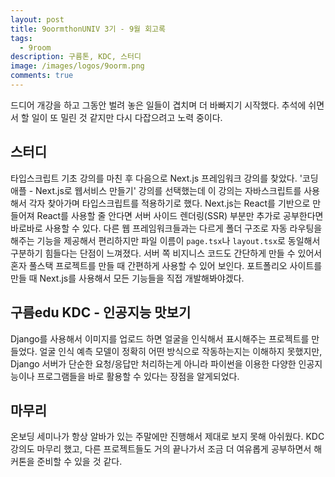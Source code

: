 ```yaml
---
layout: post
title: 9oormthonUNIV 3기 - 9월 회고록
tags:
  - 9room
description: 구름톤, KDC, 스터디
image: /images/logos/9oorm.png
comments: true
---
```


드디어 개강을 하고 그동안 벌려 놓은 일들이 겹치며 더 바빠지기 시작했다.
추석에 쉬면서 할 일이 또 밀린 것 같지만 다시 다잡으려고 노력 중이다.

## 스터디

타입스크립트 기초 강의를 마친 후 다음으로 Next.js 프레임워크 강의를 찾았다.
'코딩애플 - Next.js로 웹서비스 만들기' 강의를 선택했는데 이 강의는 자바스크립트를 사용해서 각자 찾아가며 타입스크립트를 적용하기로 했다.
Next.js는 React를 기반으로 만들어져 React를 사용할 줄 안다면 서버 사이드 렌더링(SSR) 부분만 추가로 공부한다면 바로바로 사용할 수 있다.
다른 웹 프레임워크들과는 다르게 폴더 구조로 자동 라우팅을 해주는 기능을 제공해서 편리하지만 파일 이름이 `page.tsx`나 `layout.tsx`로 동일해서 구분하기 힘들다는 단점이 느껴졌다.
서버 쪽 비지니스 코드도 간단하게 만들 수 있어서 혼자 풀스택 프로젝트를 만들 때 간편하게 사용할 수 있어 보인다.
포트폴리오 사이트를 만들 때 Next.js를 사용해서 모든 기능들을 직접 개발해봐야겠다.

## 구름edu KDC - 인공지능 맛보기

Django를 사용해서 이미지를 업로드 하면 얼굴을 인식해서 표시해주는 프로젝트를 만들었다.
얼굴 인식 예측 모델이 정확히 어떤 방식으로 작동하는지는 이해하지 못했지만, Django 서버가 단순한 요청/응답만 처리하는게 아니라 파이썬을 이용한 다양한 인공지능이나 프로그램들을 바로 활용할 수 있다는 장점을 알게되었다.

## 마무리

온보딩 세미나가 항상 알바가 있는 주말에만 진행해서 제대로 보지 못해 아쉬웠다.
KDC 강의도 마무리 했고, 다른 프로젝트들도 거의 끝나가서 조금 더 여유롭게 공부하면서 해커톤을 준비할 수 있을 것 같다.

